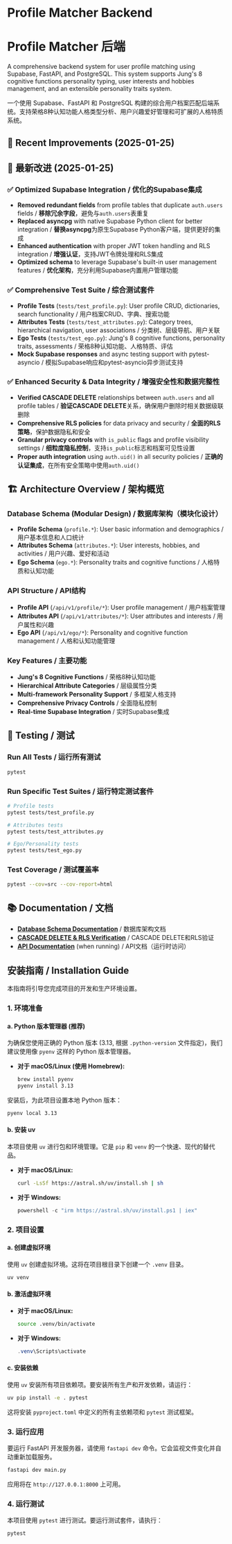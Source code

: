 # Profile Matcher Backend
# Profile Matcher 后端

A comprehensive backend system for user profile matching using Supabase, FastAPI, and PostgreSQL. This system supports Jung's 8 cognitive functions personality typing, user interests and hobbies management, and an extensible personality traits system.

一个使用 Supabase、FastAPI 和 PostgreSQL 构建的综合用户档案匹配后端系统。支持荣格8种认知功能人格类型分析、用户兴趣爱好管理和可扩展的人格特质系统。

## 🚀 Recent Improvements (2025-01-25)
## 🚀 最新改进 (2025-01-25)

### ✅ Optimized Supabase Integration / 优化的Supabase集成
- **Removed redundant fields** from profile tables that duplicate `auth.users` fields / **移除冗余字段**，避免与`auth.users`表重复
- **Replaced asyncpg** with native Supabase Python client for better integration / **替换asyncpg**为原生Supabase Python客户端，提供更好的集成
- **Enhanced authentication** with proper JWT token handling and RLS integration / **增强认证**，支持JWT令牌处理和RLS集成
- **Optimized schema** to leverage Supabase's built-in user management features / **优化架构**，充分利用Supabase内置用户管理功能

### ✅ Comprehensive Test Suite / 综合测试套件
- **Profile Tests** (`tests/test_profile.py`): User profile CRUD, dictionaries, search functionality / 用户档案CRUD、字典、搜索功能
- **Attributes Tests** (`tests/test_attributes.py`): Category trees, hierarchical navigation, user associations / 分类树、层级导航、用户关联
- **Ego Tests** (`tests/test_ego.py`): Jung's 8 cognitive functions, personality traits, assessments / 荣格8种认知功能、人格特质、评估
- **Mock Supabase responses** and async testing support with pytest-asyncio / 模拟Supabase响应和pytest-asyncio异步测试支持

### ✅ Enhanced Security & Data Integrity / 增强安全性和数据完整性
- **Verified CASCADE DELETE** relationships between `auth.users` and all profile tables / **验证CASCADE DELETE**关系，确保用户删除时相关数据级联删除
- **Comprehensive RLS policies** for data privacy and security / **全面的RLS策略**，保护数据隐私和安全
- **Granular privacy controls** with `is_public` flags and profile visibility settings / **细粒度隐私控制**，支持`is_public`标志和档案可见性设置
- **Proper auth integration** using `auth.uid()` in all security policies / **正确的认证集成**，在所有安全策略中使用`auth.uid()`

## 🏗️ Architecture Overview / 架构概览

### Database Schema (Modular Design) / 数据库架构（模块化设计）
- **Profile Schema** (`profile.*`): User basic information and demographics / 用户基本信息和人口统计
- **Attributes Schema** (`attributes.*`): User interests, hobbies, and activities / 用户兴趣、爱好和活动
- **Ego Schema** (`ego.*`): Personality traits and cognitive functions / 人格特质和认知功能

### API Structure / API结构
- **Profile API** (`/api/v1/profile/*`): User profile management / 用户档案管理
- **Attributes API** (`/api/v1/attributes/*`): User attributes and interests / 用户属性和兴趣
- **Ego API** (`/api/v1/ego/*`): Personality and cognitive function management / 人格和认知功能管理

### Key Features / 主要功能
- **Jung's 8 Cognitive Functions** / 荣格8种认知功能
- **Hierarchical Attribute Categories** / 层级属性分类
- **Multi-framework Personality Support** / 多框架人格支持
- **Comprehensive Privacy Controls** / 全面隐私控制
- **Real-time Supabase Integration** / 实时Supabase集成

## 🧪 Testing / 测试

### Run All Tests / 运行所有测试
```bash
pytest
```

### Run Specific Test Suites / 运行特定测试套件
```bash
# Profile tests
pytest tests/test_profile.py

# Attributes tests
pytest tests/test_attributes.py

# Ego/Personality tests
pytest tests/test_ego.py
```

### Test Coverage / 测试覆盖率
```bash
pytest --cov=src --cov-report=html
```

## 📚 Documentation / 文档

- **[Database Schema Documentation](docs/NEW_ARCHITECTURE.md)** / 数据库架构文档
- **[CASCADE DELETE & RLS Verification](docs/CASCADE_DELETE_RLS_VERIFICATION.md)** / CASCADE DELETE和RLS验证
- **[API Documentation](http://localhost:8000/docs)** (when running) / API文档（运行时访问）

## 安装指南 / Installation Guide

本指南将引导您完成项目的开发和生产环境设置。

### 1. 环境准备

#### a. Python 版本管理器 (推荐)

为确保您使用正确的 Python 版本 (3.13, 根据 `.python-version` 文件指定)，我们建议使用像 `pyenv` 这样的 Python 版本管理器。

- **对于 macOS/Linux (使用 Homebrew):**
  ```bash
  brew install pyenv
  pyenv install 3.13
  ```

安装后，为此项目设置本地 Python 版本：
```bash
pyenv local 3.13
```

#### b. 安装 uv

本项目使用 `uv` 进行包和环境管理。它是 `pip` 和 `venv` 的一个快速、现代的替代品。

- **对于 macOS/Linux:**
  ```bash
  curl -LsSf https://astral.sh/uv/install.sh | sh
  ```
- **对于 Windows:**
  ```powershell
  powershell -c "irm https://astral.sh/uv/install.ps1 | iex"
  ```

### 2. 项目设置

#### a. 创建虚拟环境

使用 `uv` 创建虚拟环境。这将在项目根目录下创建一个 `.venv` 目录。

```bash
uv venv
```

#### b. 激活虚拟环境

- **对于 macOS/Linux:**
  ```bash
  source .venv/bin/activate
  ```
- **对于 Windows:**
  ```powershell
  .venv\Scripts\activate
  ```

#### c. 安装依赖

使用 `uv` 安装所有项目依赖项。要安装所有生产和开发依赖，请运行：
```bash
uv pip install -e . pytest
```
这将安装 `pyproject.toml` 中定义的所有主依赖项和 `pytest` 测试框架。

### 3. 运行应用

要运行 FastAPI 开发服务器，请使用 `fastapi dev` 命令。它会监视文件变化并自动重新加载服务。

```bash
fastapi dev main.py
```

应用将在 `http://127.0.0.1:8000` 上可用。

### 4. 运行测试

本项目使用 `pytest` 进行测试。要运行测试套件，请执行：

```bash
pytest
```